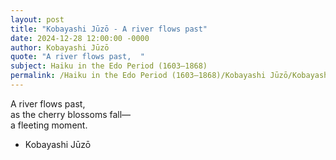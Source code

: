 ```yaml
---
layout: post
title: "Kobayashi Jūzō - A river flows past"
date: 2024-12-28 12:00:00 -0000
author: Kobayashi Jūzō
quote: "A river flows past,  "
subject: Haiku in the Edo Period (1603–1868)
permalink: /Haiku in the Edo Period (1603–1868)/Kobayashi Jūzō/Kobayashi Jūzō - A river flows past
---
```


A river flows past,  
as the cherry blossoms fall—  
a fleeting moment.

- Kobayashi Jūzō
